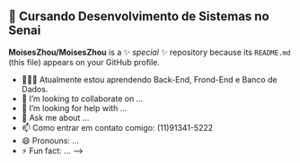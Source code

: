 ## 🏫 Cursando Desenvolvimento de Sistemas no Senai
      


**MoisesZhou/MoisesZhou** is a ✨ _special_ ✨ repository because its `README.md` (this file) appears on your GitHub profile.
- 🌱👨‍🎓  Atualmente estou aprendendo Back-End, Frond-End e Banco de Dados.
- 👯 I’m looking to collaborate on ...
- 🤔 I’m looking for help with ...
- 💬 Ask me about ...
- 📫 Como entrar em contato comigo: (11)91341-5222
- 😄 Pronouns: ...
- ⚡ Fun fact: ...
-->
